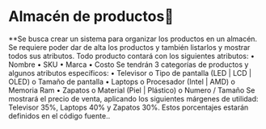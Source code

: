 # Almacén de productos📌

\*\*Se busca crear un sistema para organizar los productos en un almacén. Se requiere poder dar de alta los productos y también listarlos y mostrar todos sus atributos.
Todo producto contará con los siguientes atributos:
• Nombre • SKU
• Marca
• Costo
Se tendrán 3 categorías de productos y algunos atributos específicos:
• Televisor
o Tipo de pantalla (LED | LCD | OLED) o Tamaño de pantalla
• Laptops
o Procesador (Intel | AMD)
o Memoria Ram • Zapatos
o Material (Piel | Plástico) o Numero / Tamaño
Se mostrará el precio de venta, aplicando los siguientes márgenes de utilidad: Televisor 35%, Laptops 40% y Zapatos 30%. Estos porcentajes estarán definidos en el código fuente..

